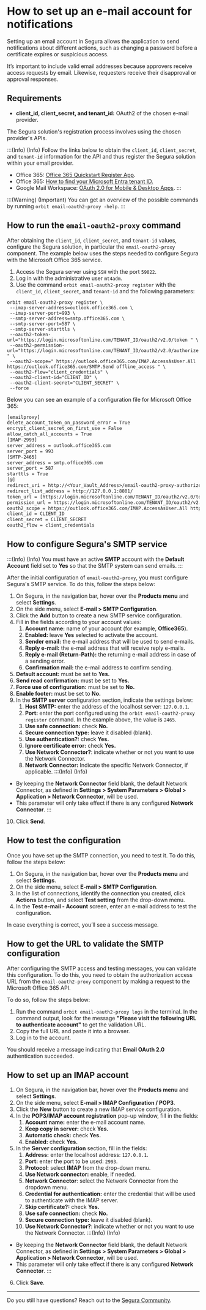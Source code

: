 # How to set up an e-mail account for notifications

Setting up an email account in Segura allows the application to send notifications about different actions, such as changing a password before a certificate expires or suspicious access.

It’s important to include valid email addresses because approvers receive access requests by email. Likewise, requesters receive their disapproval or approval responses.

## Requirements

- **client_id, client_secret, and tenant_id:** OAuth2 of the chosen e-mail provider.

The Segura solution's registration process involves using the chosen provider's APIs.

:::(Info) (Info)
Follow the links below to obtain the `client_id`, `client_secret`, and `tenant-id` information for the API and thus register the Segura solution within your email provider.
- Office 365: [Office 365 Quickstart Register App](https://learn.microsoft.com/en-us/azure/active-directory/develop/quickstart-register-app).
- Office 365: [How to find your Microsoft Entra tenant ID.](https://learn.microsoft.com/en-us/azure/active-directory/fundamentals/how-to-find-tenant)
- Google Mail Workspace: [OAuth 2.0 for Mobile & Desktop Apps](https://developers.google.com/identity/protocols/oauth2/native-app?hl=pt-br).
:::

:::(Warning) (Important)
You can get an overview of the possible commands by running `orbit email-oauth2-proxy -help`.
:::

## How to run the `email-oauth2-proxy` command

After obtaining the `client_id`, `client_secret`, and `tenant-id` values, configure the Segura solution, in particular the `email-oauth2-proxy` component. The example below uses the steps needed to configure Segura with the Microsoft Office 365 service.

1. Access the Segura server using `SSH` with the port `59022`.
2. Log in with the administrative user `mt4adm`.
3. Use the command `orbit email-oauth2-proxy register` with the `client_id`, `client_secret`, and `tenant-id` and the following parameters:

```shell
orbit email-oauth2-proxy register \
 --imap-server-address=outlook.office365.com \
 --imap-server-port=993 \
 --smtp-server-address=smtp.office365.com \
 --smtp-server-port=587 \
 --smtp-server-starttls \
 --oauth2-token-url="https://login.microsoftonline.com/TENANT_ID/oauth2/v2.0/token " \
 --oauth2-permission-url="https://login.microsoftonline.com/TENANT_ID/oauth2/v2.0/authorize " \
 --oauth2-scope=" https://outlook.office365.com/IMAP.AccessAsUser.All https://outlook.office365.com/SMTP.Send offline_access " \
 --oauth2-flow="client_credentials" \
 --oauth2-client-id="CLIENT_ID" \
 --oauth2-client-secret="CLIENT_SECRET" \
 --force
```

Below you can see an example of a configuration file for Microsoft Office 365:

```txt
[emailproxy]
delete_account_token_on_password_error = True
encrypt_client_secret_on_first_use = False
allow_catch_all_accounts = True
[IMAP-2993]
server_address = outlook.office365.com
server_port = 993
[SMTP-2465]
server_address = smtp.office365.com
server_port = 587
starttls = True
[@]
redirect_uri = http://<Your_Vault_Address>/email-oauth2-proxy-authorize/
redirect_list_address = http://127.0.0.1:8801/
token_url = [https://login.microsoftonline.com/TENANT_ID/oauth2/v2.0/token](https://login.microsoftonline.com/TENANT_ID/oauth2/v2.0/token%22%5C)
permission_url = https://login.microsoftonline.com/TENANT_ID/oauth2/v2.0/authorize
oauth2_scope = https://outlook.office365.com/IMAP.AccessAsUser.All https://outlook.office365.com/POP.AccessAsUser.All https://outlook.office365.com/SMPT.Send offline_access
client_id = CLIENT_ID
client_secret = CLIENT_SECRET
oauth2_flow = client_credentials
```
## How to configure Segura's SMTP service

:::(Info) (Info)
You must have an active **SMTP** account with the **Default Account** field set to **Yes** so that the SMTP system can send emails.
:::

After the initial configuration of `email-oauth2-proxy`, you must configure Segura's SMTP service. To do this, follow the steps below:

1. On Segura, in the navigation bar, hover over the **Products menu** and select **Settings**.
2. On the side menu, select **E-mail > SMTP Configuration**.
3. Click the **Add** button to create a new SMTP service configuration.
4. Fill in the fields according to your account values:
    1. **Account name:** name of your account (for example, **Office365**).
    2. **Enabled:** leave **Yes** selected to activate the account.
    3. **Sender email:** the e-mail address that will be used to send e-mails.
    4. **Reply e-mail:** the e-mail address that will receive reply e-mails.
    5. **Reply e-mail (Return-Path):** the returning e-mail address in case of a sending error.
    6. **Confirmation mail:** the e-mail address to confirm sending.
5. **Default account:** must be set to **Yes.**
6. **Send read confirmation:** must be set to **Yes.**
7. **Force use of configuration:** must be set to **No.**
8. **Enable footer:** must be set to **No.**
9. In the **SMTP server** configuration section, indicate the settings below:
    1. **Host SMTP:** enter the address of the localhost server: `127.0.0.1`.
    2. **Port:** enter the port configured using the `orbit email-oauth2-proxy register` command. In the example above, the value is `2465`.
    3. **Use safe connection:** check **No.**
    4. **Secure connection type:** leave it disabled (blank).
    5. **Use authentication?:** check **Yes.**
    6. **Ignore certificate error:** check **Yes.**
    7. **Use Network Connector?**: indicate whether or not you want to use the Network Connector.
    8. **Network Connector:** Indicate the specific Network Connector, if applicable.
:::(Info) (Info)
- By keeping the **Network Connector** field blank, the default Network Connector, as defined in **Settings > System Parameters > Global > Application > Network Connector**, will be used.
- This parameter will only take effect if there is any configured **Network Connector**.
:::
10. Click **Send**.

## How to test the configuration

Once you have set up the SMTP connection, you need to test it. To do this, follow the steps below:

1. On Segura, in the navigation bar, hover over the **Products menu** and select **Settings**.
2. On the side menu, select **E-mail > SMTP Configuration**.
3. In the list of connections, identify the connection you created, click **Actions** button, and select **Test setting** from the drop-down menu.
4. In the **Test e-mail - Account** screen, enter an e-mail address to test the configuration.

In case everything is correct, you’ll see a success message.

## How to get the URL to validate the SMTP configuration

After configuring the SMTP access and testing messages, you can validate this configuration. To do this, you need to obtain the authorization access URL from the `email-oauth2-proxy` component by making a request to the Microsoft Office 365 API.

To do so, follow the steps below:

1. Run the command `orbit email-oauth2-proxy logs` in the terminal. In the command output, look for the message **"Please visit the following URL to authenticate account"** to get the validation URL.
2. Copy the full URL and paste it into a browser.
3. Log in to the account.

You should receive a message indicating that **Email OAuth 2.0** authentication succeeded.

## How to set up an IMAP account

1. On Segura, in the navigation bar, hover over the **Products menu** and select **Settings**.
2. On the side menu, select **E-mail > IMAP Configuration / POP3**.
3. Click the **New** button to create a new IMAP service configuration.
4. In the **POP3/IMAP account registration** pop-up window, fill in the fields:
    1. **Account name:** enter the e-mail account name.
    2. **Keep copy in server:** check **Yes.**
    3. **Automatic check:** check **Yes.**
    4. **Enabled:** check **Yes.**
5. In the **Server configuration** section, fill in the fields:
    1. **Address:** enter the localhost address: `127.0.0.1`.
    2. **Port:** enter the port to be used: `2993`.
    3. **Protocol:** select **IMAP** from the drop-down menu.
    4. **Use Network connector:** enable, if needed.
    5. **Network Connector**: select the Network Connector from the dropdown menu.
    6. **Credential for authentication:** enter the credential that will be used to authenticate with the IMAP server.
    7. **Skip certificate?:** check **Yes.**
    8. **Use safe connection:** check **No.**
    9. **Secure connection type:** leave it disabled (blank).
    10. **Use Network Connector?**: indicate whether or not you want to use the Network Connector.
:::(Info) (Info)
- By keeping the **Network Connector** field blank, the default Network Connector, as defined in **Settings > System Parameters > Global > Application > Network Connector**, will be used.
- This parameter will only take effect if there is any configured **Network Connector**.
:::
6. Click **Save**.

---

Do you still have questions? Reach out to the [Segura Community](https://community.Segura.io/).